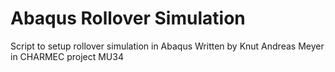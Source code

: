 # Abaqus Rollover Simulation
Script to setup rollover simulation in Abaqus
Written by Knut Andreas Meyer in CHARMEC project MU34

